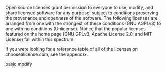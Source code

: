 Open source licenses grant permission to everyone to use, modify, and share licensed software for any purpose, subject to conditions preserving the provenance and openness of the software. The following licenses are arranged from one with the strongest of these conditions (GNU AGPLv3) to one with no conditions (Unlicense). Notice that the popular licenses featured on the home page (GNU GPLv3, Apache License 2.0, and MIT License) fall within this spectrum.

If you were looking for a reference table of all of the licenses on choosealicense.com, see the appendix.

basic modify

